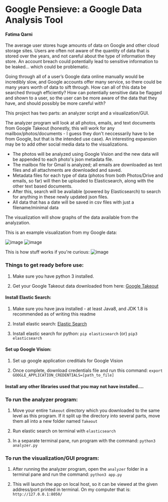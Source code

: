 # Google Pensieve: a Google Data Analysis Tool
#### Fatima Qarni

The average user stores huge amounts of data on Google and other cloud storage sites. Users are often not aware of the quantity of data that is stored over the years, and not careful about the type of information they store. An account breach could potentially lead to sensitive information to be leaked... which could be problematic.

Going through all of a user’s Google data online manually would be incredibly slow, and Google accounts offer many service, so there could be many years worth of data to sift through. How can all of this data be searched through efficiently? How can potentially sensitive data be flagged and shown to a user, so the user can be more aware of the data that they have, and should possibly be more careful with?

This project has two parts: an analyzer script and a visualization/GUI.

The analyzer program will look at all photos, emails, and text documents from Google Takeout (honestly, this will work for any mailbox/photos/documents - I guess they don't neccessarily have to be from Google, but that is the intended use case). An interesting expansion may be to add other social media data to the visualizations.

- The photos will be analyzed using Google Vision and the new data will be appended to each photo's json metadata file.
- The mailbox file for Gmail is analyzed; all emails are downloaded as text files and all attachments are downloaded and saved.
- Metadata files for each type of data (photos from both Photos/Drive and emails, so far) will then be uploaded to Elasticsearch, along with the other text based documents. 
- After this, search will be available (powered by Elasticsearch) to search for anything in these newly updated json files.
- All data that has a date will be saved in csv files with just a filename/minimal data

The visualization will show graphs of the data available from the analyzation.

This is an example visualization from my Google data:

![image](https://user-images.githubusercontent.com/17552078/80857451-f291cf80-8c17-11ea-8ad2-bcf08fd889ba.png)
![image](https://user-images.githubusercontent.com/17552078/80857457-ffaebe80-8c17-11ea-8b81-84b633e6a698.png)

This is how stuff works if you're curious:
![image](https://user-images.githubusercontent.com/17552078/80857475-1d7c2380-8c18-11ea-99cd-38a765b34168.png)


### Things to get ready before use:

1. Make sure you have python 3 installed.

1. Get your Google Takeout data downloaded from here: [Google Takeout](https://takeout.google.com/settings/takeout)

#### Install Elastic Search:

1. Make sure you have java installed - at least Java8, and JDK 1.8 is
   recommended as of writing this readme

1. Install elastic search: [Elastic Search](https://www.elastic.co/guide/en/elasticsearch/reference/current/getting-started-install.html)

1. Install elastic search for python:
`pip elasticsearch` (or) `pip3 elasticsearch`

#### Set up Google Vision:

1. Set up google application creditials for Google Vision

1. Once complete, download credentials file and run this command:
`export GOOGLE_APPLICATION_CREDENTIALS=[path_to_file]`

#### Install any other libraries used that you may not have installed....

### To run the analyzer program:

1. Move your entire `Takeout` directory which you downloaded to the same level
   as this program. If it split up the directory into several parts, move them
   all into a new folder named `Takeout`

1. Run elastic search on terminal with `elasticsearch`

1. In a separate terminal pane, run program with the command:
`python3 analyzer.py`


### To run the visualization/GUI program:

1. After running the analyzer program, open the `analyzer` folder in a terminal pane and run the command: `python3 app.py`

1. This will launch the app on local host, so it can be viewed at the given address/port printed in terminal. On my computer that is: `http://127.0.0.1:8050/`

